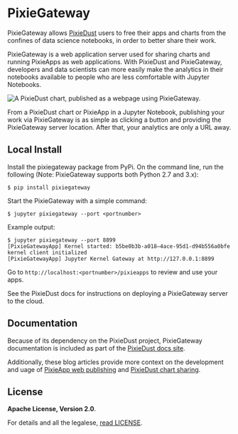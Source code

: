 # PixieGateway

PixieGateway allows [PixieDust](https://github.com/ibm-watson-data-lab/pixiedust) users to free their apps and charts from the confines of data science notebooks, in order to better share their work.

PixieGateway is a web application server used for sharing charts and running PixieApps as web applications. With PixieDust and PixieGateway, developers and data scientists can more easily make the analytics in their notebooks available to people who are less comfortable with Jupyter Notebooks.

![A PixieDust chart, published as a webpage using PixieGateway.](https://ibm-watson-data-lab.github.io/pixiedust/_images/pixiegateway-published-chart.png)

From a PixieDust chart or PixieApp in a Jupyter Notebook, publishing your work via PixieGateway is as simple as clicking a button and providing the PixieGateway server location. After that, your analytics are only a URL away.

## Local Install

Install the pixiegateway package from PyPi. On the command line, run the following (Note: PixieGateway supports both Python 2.7 and 3.x):

```
$ pip install pixiegateway
```

Start the PixieGateway with a simple command:

```
$ jupyter pixiegateway --port <portnumber>
```

Example output:

```
$ jupyter pixiegateway --port 8899
[PixieGatewayApp] Kernel started: b5be0b3b-a018–4ace-95d1-d94b556a0bfe
kernel client initialized
[PixieGatewayApp] Jupyter Kernel Gateway at http://127.0.0.1:8899
```

Go to `http://localhost:<portnumber>/pixieapps` to review and use your apps.

See the PixieDust docs for instructions on deploying a PixieGateway server to the cloud.

## Documentation

Because of its dependency on the PixieDust project, PixieGateway documentation is included as part of the [PixieDust docs site](https://ibm-watson-data-lab.github.io/pixiedust/pixiegateway.html).

Additionally, these blog articles provide more context on the development and uage of [PixieApp web publishing](https://medium.com/ibm-watson-data-lab/deploy-your-analytics-as-web-apps-using-pixiedusts-1-1-release-d08067584a14) and [PixieDust chart sharing](https://medium.com/ibm-watson-data-lab/share-your-jupyter-notebook-charts-on-the-web-43e190df4adb).

## License

**Apache License, Version 2.0**. 

For details and all the legalese, [read LICENSE](https://github.com/pixiedust/pixiegateway/blob/master/LICENSE).


